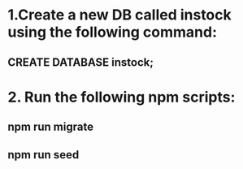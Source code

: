 # 1.Create a new DB called instock using the following command:
## CREATE DATABASE instock;

# 2. Run the following npm scripts:
## npm run migrate
## npm run seed